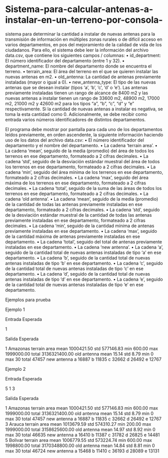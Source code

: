 # Sistema-para-calcular-antenas-a-instalar-en-un-terreno-por-consola-

sistema para determinar la cantidad a instalar de nuevas antenas para la transmisión de información en múltiples zonas rurales o de difícil acceso en varios departamentos, en pos del mejoramiento de la calidad de vida de los ciudadanos.
Para ello, el sistema debe leer la información del archivo data.csv, que contiene los siguientes campos / columnas:
•	id_department: El número identificador del departamento (entre 1 y 32).
•	department_name: El nombre del departamento donde se encuentra el terreno.
•	terrain_area: El área del terreno en el que se quieren instalar las nuevas antenas en m2.
•	old_antenna: La cantidad de antenas previamente instaladas (mayor o igual a 0).
•	new_antenna_type: El tipo de las nuevas antenas que se desean instalar (tipos ‘a’, ‘b’, ‘c’, ‘d’ o ‘e’).
Las antenas previamente instaladas tienen un rango de alcance de 8400 m2 y las nuevas antenas a instalar tienen un rango de 33600 m2, 48900 m2, 17000 m2, 21000 m2 y 42600 m2 para los tipos “a”, “b”, “c”, “d” y “e” respectivamente.
Si la cantidad de nuevas antenas a instalar es negativa, se toma la esta cantidad como 0.
Adicionalmente, se debe recibir como entrada varios números identificadores de distintos departamentos.

El programa debe mostrar por pantalla para cada uno de los departamentos leídos previamente, en orden ascendente, la siguiente información haciendo uso de los datos del archivo data.csv:
•	El número identificador del departamento y el nombre del departamento.
•	La cadena ‘terrain area’.
•	La cadena ‘mean’, seguido de la media (promedio) del área de todos los terrenos en ese departamento, formateado a 2 cifras decimales.
•	La cadena ‘std’, seguido de la desviación estándar muestral del área de todos los terrenos en ese departamento, formateado a 2 cifras decimales.
•	La cadena ‘min’, seguido del área mínima de los terrenos en ese departamento, formateado a 2 cifras decimales.
•	La cadena ‘max’, seguido del área máxima de los terrenos en ese departamento, formateado a 2 cifras decimales.
•	La cadena ‘total’, seguido de la suma de las áreas de todos los terrenos en ese departamento, formateado a 2 cifras decimales.
•	La cadena ‘old antenna’.
•	La cadena ‘mean’, seguido de la media (promedio) de la cantidad de todas las antenas previamente instaladas en ese departamento, formateado a 2 cifras decimales.
•	La cadena ‘std’, seguido de la desviación estándar muestral de la cantidad de todas las antenas previamente instaladas en ese departamento, formateado a 2 cifras decimales.
•	La cadena ‘min’, seguido de la cantidad mínima de antenas previamente instaladas en ese departamento.
•	La cadena ‘max’, seguido de la cantidad máxima de antenas previamente instaladas en ese departamento.
•	La cadena ‘total’, seguido del total de antenas previamente instaladas en ese departamento.
•	La cadena ‘new antenna’.
•	La cadena ‘a’, seguido de la cantidad total de nuevas antenas instaladas de tipo ‘a’ en ese departamento.
•	La cadena ‘b’, seguido de la cantidad total de nuevas antenas instaladas de tipo ‘b’ en ese departamento.
•	La cadena ‘c’, seguido de la cantidad total de nuevas antenas instaladas de tipo ‘c’ en ese departamento.
•	La cadena ‘d’, seguido de la cantidad total de nuevas antenas instaladas de tipo ‘d’ en ese departamento.
•	La cadena ‘e’, seguido de la cantidad total de nuevas antenas instaladas de tipo ‘e’ en ese departamento.

Ejemplos para prueba

Ejemplo 1

Entrada Esperada

1

Salida Esperada

1 Amazonas
terrain area
mean 1000421.50
std 577146.83
min 600.00
max 1999000.00
total 3136321400.00
old antenna
mean 15.14
std 8.79
min 0
max 30
total 47457
new antenna
a 16887
b 11835
c 32662
d 26492
e 12767


Ejemplo 2

Entrada Esperada

5 1 3

Salida Esperada

1 Amazonas
terrain area
mean 1000421.50
std 577146.83
min 600.00
max 1999000.00
total 3136321400.00
old antenna
mean 15.14
std 8.79
min 0
max 30
total 47457
new antenna
a 16887
b 11835
c 32662
d 26492
e 12767
3 Arauca
terrain area
mean 1013679.59
std 574310.27
min 200.00
max 1999000.00
total 3158625600.00
old antenna
mean 14.97
std 8.92
min 0
max 30
total 46635
new antenna
a 16410
b 11387
c 31782
d 26825
e 14481
5 Bolivar
terrain area
mean 1006779.55
std 573224.74
min 600.00
max 1998800.00
total 3170348800.00
old antenna
mean 14.84
std 8.81
min 0
max 30
total 46724
new antenna
a 15468
b 11410
c 36193
d 28089
e 13131
